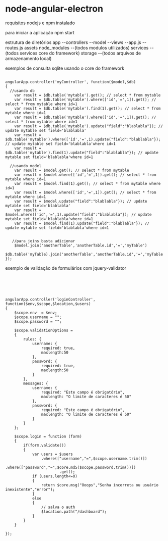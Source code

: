 # node-angular-electron

requisitos
nodejs e npm instalado


para iniciar a aplicação
npm start


estrutura de diretórios
app
--controllers
--model
--views
--app.js
--routes.js
assets
node_modules
--(todos modulos utilizados)
services
--(todos services core do framework)
storage
--(todos arquivos de armazenamento local)



exemplos de consulta sqlite usando o core do framework

<pre><code>
angularApp.controller('myController', function($model,$db)
{
  //usando db
    var result = $db.table('mytable').get(); // select * from mytable 
    var result = $db.table('mytable').where(['id','=',1]).get(); // select * from mytable where id=1
    var result = $db.table('mytable').find(1).get(); // select * from mytable where id=1
    var result = $db.table('mytable').where(['id','=',1]).get(); // select * from mytable where id=1    
    var result = $db.table('mytable').update("field":"blablabla"}); // update mytable set field='blablabla'
    var result = $db.table('mytable').where(['id','=',1).update("field":"blablabla"}); // update mytable set field='blablabla'where id=1
    var result = $db.table('mytable').find(1).update("field":"blablabla"}); // update mytable set field='blablabla'where id=1
    
  //usando model
    var result = $model.get(); // select * from mytable 
    var result = $model.where(['id','=',1]).get(); // select * from mytable where id=1
    var result = $model.find(1).get(); // select * from mytable where id=1
    var result = $model.where(['id','=',1]).get(); // select * from mytable where id=1    
    var result = $model.update("field":"blablabla"}); // update mytable set field='blablabla'
    var result = $model.where(['id','=',1).update("field":"blablabla"}); // update mytable set field='blablabla'where id=1
    var result = $model.find(1).update("field":"blablabla"}); // update mytable set field='blablabla'where id=1
    
    
   //para joins basta adicionar 
    $model.join('anotherTable','anotherTable.id','=','myTable')
    $db.table('myTable).join('anotherTable','anotherTable.id','=','myTable')
});
</pre></code>


exemplo de validação de formulários com jquery-validator

<pre><code>
 <form onsubmit="return false;" name="frm_login" ng-submit="login(frm_login)" ng-validate="validationOptions">


angularApp.controller('loginController', function($env,$scope,$location,$users)
{	
    $scope.env  = $env;
    $scope.username = "";
    $scope.password = "";

    $scope.validationOptions = 
    {
	    rules: {
	        username: {
	            required: true,
	            maxlength:50
	        },
	        password: {
	            required: true,
	            maxlength:50
	        }
	    },
	    messages: {
	        username: {
	            required: "Este campo é obrigatório",
	            maxlength: "O limite de caracteres é 50"
	        },
	        password: {
	            required: "Este campo é obrigatório",
	            maxlength: "O limite de caracteres é 50"
	        }
	    }
	};

    $scope.login = function (form) 
    {
	    if(form.validate()) 
	    {
	    	var users = $users
	    		.where(["username","=",$scope.username.trim()])
	    			.where(["password","=",$core.md5($scope.password.trim())])
	    				.get();
	    	if (users.length<=0)
	    	{
	    		return $core.msg("Ooops","Senha incorreta ou usuário inexistente","error");
	    	}
	    	else
	    	{
	    		// salva o auth
	        	$location.path("/dashboard");
	    	}
	    }
	}

});
</pre></code>


